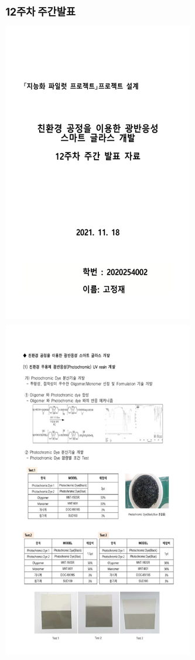 # **12주차 주간발표** 

<p align="left" margin=100>  <img src="https://github.com/kjj3436/industrial-AI/blob/master/images/12주차주간발표_1.png"  width="700" height="800"> </p>
<p align="left" margin=100>  <img src="https://github.com/kjj3436/industrial-AI/blob/master/images/12주차주간발표_2.png"  width="800" height="900"> </p>
